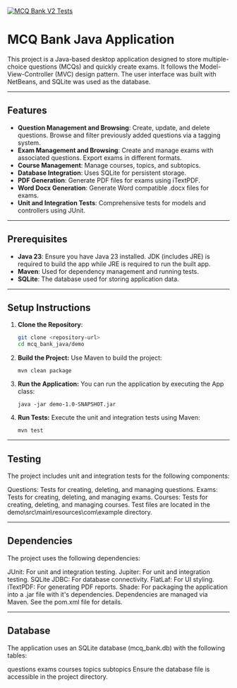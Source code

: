 [![MCQ Bank V2 Tests](https://github.com/MCQ-Bank-INFO-3604/mcq_bank_java/actions/workflows/maven.yml/badge.svg)](https://github.com/MCQ-Bank-INFO-3604/mcq_bank_java/actions/workflows/maven.yml)

# MCQ Bank Java Application

This project is a Java-based desktop application designed to store multiple-choice questions (MCQs) and quickly create exams. It follows the Model-View-Controller (MVC) design pattern. The user interface was built with NetBeans, and SQLite was used as the database.

---

## Features

- **Question Management and Browsing**: Create, update, and delete questions. Browse and filter previously added questions via a tagging system.
- **Exam Management and Browsing**: Create and manage exams with associated questions. Export exams in different formats.
- **Course Management**: Manage courses, topics, and subtopics.
- **Database Integration**: Uses SQLite for persistent storage.
- **PDF Generation**: Generate PDF files for exams using iTextPDF.
- **Word Docx Generation**: Generate Word compatible .docx files for exams.
- **Unit and Integration Tests**: Comprehensive tests for models and controllers using JUnit.

---

## Prerequisites

- **Java 23**: Ensure you have Java 23 installed. JDK (includes JRE) is required to build the app while JRE is required to run the built app.
- **Maven**: Used for dependency management and running tests.
- **SQLite**: The database used for storing application data.

---

## Setup Instructions

1. **Clone the Repository**:
   ```bash
   git clone <repository-url>
   cd mcq_bank_java/demo
   ```
2. **Build the Project:**
   Use Maven to build the project:
   ```mvn
   mvn clean package
   ```
3. **Run the Application:**
   You can run the application by executing the App class:
   ```mvn
   java -jar demo-1.0-SNAPSHOT.jar
   ```
4. **Run Tests:**
   Execute the unit and integration tests using Maven:
   ```mvn
   mvn test
   ```

---

## Testing

The project includes unit and integration tests for the following components:

Questions: Tests for creating, deleting, and managing questions.
Exams: Tests for creating, deleting, and managing exams.
Courses: Tests for creating, deleting, and managing courses.
Test files are located in the demo\src\main\resources\com\example directory.

---

## Dependencies

The project uses the following dependencies:

JUnit: For unit and integration testing.
Jupiter: For unit and integration testing.
SQLite JDBC: For database connectivity.
FlatLaf: For UI styling.
iTextPDF: For generating PDF reports.
Shade: For packaging the application into a .jar file with it's dependencies.
Dependencies are managed via Maven. See the pom.xml file for details.

---

## Database

The application uses an SQLite database (mcq_bank.db) with the following tables:

questions
exams
courses
topics
subtopics
Ensure the database file is accessible in the project directory.

